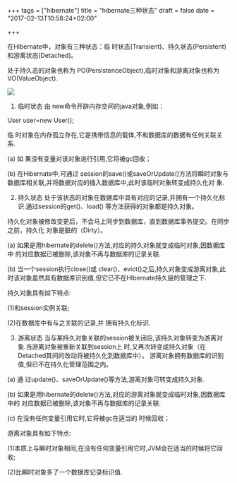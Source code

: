 +++
tags = ["hibernate"]
title = "hibernate三种状态"
draft = false
date = "2017-02-13T10:58:24+02:00"

+++







在Hibernate中，对象有三种状态：临 时状态(Transient)、持久状态(Persistent)和游离状态(Detached)。

处于持久态的对象也称为 PO(PersistenceObject),临时对象和游离对象也称为VO(ValueObject). 




![](http://i.imgur.com/Oz1ZhRW.gif)



1. 临时状态 
由 new命令开辟内存空间的java对象,例如：

User user=new User();

临 时对象在内存孤立存在,它是携带信息的载体,不和数据库的数据有任何关联关系.

(a) 如 果没有变量对该对象进行引用,它将被gc回收；

(b) 在Hibernate中,可通过 session的save()或saveOrUpdate()方法将瞬时对象与数据库相关联,并将数据对应的插入数据库中,此时该临时对象转变成持久化对 象.

2. 持久状态 
处于该状态的对象在数据库中具有对应的记录,并拥有一个持久化标识.通过session的get()、load() 等方法获得的对象都是持久对象。

持久化对象被修改变更后，不会马上同步到数据库，直到数据库事务提交。在同步之前，持久化 对象是脏的（Dirty）。

(a) 如果是用hibernate的delete()方法,对应的持久对象就变成临时对象,因数据库中 的对应数据已被删除,该对象不再与数据库的记录关联.

(b) 当一个session执行close()或 clear()、evict()之后,持久对象变成游离对象,此时该对象虽然具有数据库识别值,但它已不在HIbernate持久层的管理之下.

持久对象具有如下特点:

(1)和session实例关联;

(2)在数据库中有与之关联的记录,并 拥有持久化标识.

3. 游离状态
当与某持久对象关联的session被关闭后,该持久对象转变为游离对象.当游离对象被重新关联到session上 时,又再次转变成持久对象（在Detached其间的改动将被持久化到数据库中）。 游离对象拥有数据库的识别值,但已不在持久化管理范围之内。

(a) 通 过update()、saveOrUpdate()等方法,游离对象可转变成持久对象.

(b) 如果是用hibernate的delete()方法,对应的游离对象就变成临时对象,因数据库中的 对应数据已被删除,该对象不再与数据库的记录关联.

(c) 在没有任何变量引用它时,它将被gc在适当的 时候回收；

游离对象具有如下特点:

(1)本质上与瞬时对象相同,在没有任何变量引用它时,JVM会在适当的时候将它回收;

(2)比瞬时对象多了一个数据库记录标识值.